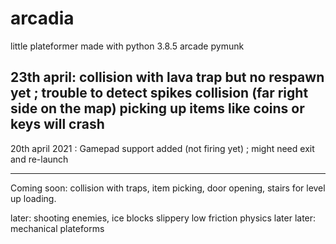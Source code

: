 # arcadia
little plateformer made with python 3.8.5 arcade pymunk

23th april: collision with lava trap but no respawn yet ; trouble to detect spikes collision (far right side on the map)
picking up items like coins or keys will crash
----------
20th april 2021 : Gamepad support added (not firing yet) ; might need exit and re-launch

---
Coming soon:
collision with traps, item picking, door opening, stairs for level up loading.

later: shooting enemies, ice blocks slippery low friction physics
later later: mechanical plateforms

